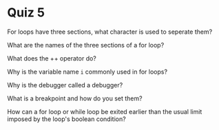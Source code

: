 # Quiz 5

For loops have three sections, what character is used to seperate them?

What are the names of the three sections of a for loop?

What does the ++ operator do?

Why is the variable name `i` commonly used in for loops?

Why is the debugger called a debugger?

What is a breakpoint and how do you set them?

How can a for loop or while loop be exited earlier than the usual limit imposed by the loop's boolean condition?
